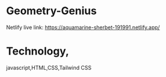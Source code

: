 # Geometry-Genius
Netlify live link:
https://aquamarine-sherbet-191991.netlify.app/

# Technology,
javascript,HTML,CSS,Tailwind CSS
